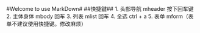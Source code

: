 #Welcome to use MarkDown#
##快捷鍵##
	1. 头部导航 mheader 按下回车键
	2. 主体身体 mbody   回车
	3. 列表 	 mlist   回车
	4. 全选	ctrl + a
	5. 表单 	mform（表单不建议使用快捷键。修改麻烦）